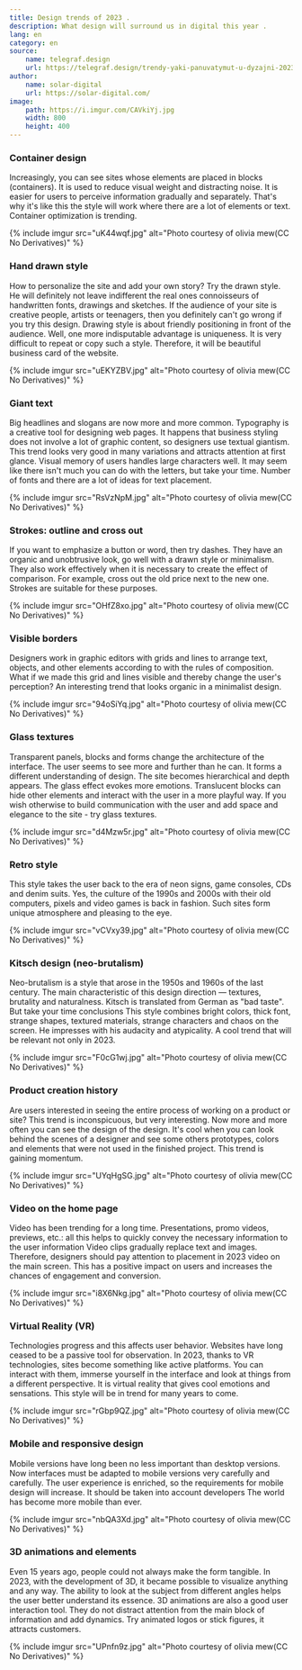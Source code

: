 ```yaml
---
title: Design trends of 2023 . 
description: What design will surround us in digital this year .
lang: en
category: en
source:
    name: telegraf.design
    url: https://telegraf.design/trendy-yaki-panuvatymut-u-dyzajni-2023-roku/
author:
    name: solar-digital
    url: https://solar-digital.com/
image:
    path: https://i.imgur.com/CAVkiYj.jpg
    width: 800
    height: 400
---
```


### Container design

Increasingly, you can see sites whose elements are placed in blocks (containers). It is used to reduce
visual weight and distracting noise. It is easier for users to perceive information gradually and separately. That's why it's like this
the style will work where there are a lot of elements or text. Container optimization is trending.

{% include imgur src="uK44wqf.jpg" alt="Photo courtesy of olivia mew(CC No Derivatives)" %}

### Hand drawn style

How to personalize the site and add your own story? Try the drawn style. He will definitely not leave indifferent the real ones
connoisseurs of handwritten fonts, drawings and sketches. If the audience of your site is creative people, artists or teenagers,
then you definitely can't go wrong if you try this design. Drawing style is about friendly positioning in front of the audience.
Well, one more indisputable advantage is uniqueness. It is very difficult to repeat or copy such a style. Therefore, it will be beautiful
business card of the website.

{% include imgur src="uEKYZBV.jpg" alt="Photo courtesy of olivia mew(CC No Derivatives)" %}

### Giant text

Big headlines and slogans are now more and more common. Typography is a creative tool for designing web pages.
It happens that business styling does not involve a lot of graphic content, so designers use textual giantism.
This trend looks very good in many variations and attracts attention at first glance. Visual memory of users
handles large characters well. It may seem like there isn't much you can do with the letters, but take your time. Number of fonts
and there are a lot of ideas for text placement.

{% include imgur src="RsVzNpM.jpg" alt="Photo courtesy of olivia mew(CC No Derivatives)" %}

### Strokes: outline and cross out

If you want to emphasize a button or word, then try dashes. They have an organic and unobtrusive look,
go well with a drawn style or minimalism. They also work effectively when it is necessary to create the effect of comparison.
For example, cross out the old price next to the new one. Strokes are suitable for these purposes.

{% include imgur src="OHfZ8xo.jpg" alt="Photo courtesy of olivia mew(CC No Derivatives)" %}

### Visible borders

Designers work in graphic editors with grids and lines to arrange text, objects, and other elements according to
with the rules of composition. What if we made this grid and lines visible and thereby change the user's perception?
An interesting trend that looks organic in a minimalist design.

{% include imgur src="94oSiYq.jpg" alt="Photo courtesy of olivia mew(CC No Derivatives)" %}

### Glass textures

Transparent panels, blocks and forms change the architecture of the interface. The user seems to see more and further 
than he can. It forms a different understanding of design. The site becomes hierarchical and depth appears. The glass 
effect evokes more emotions. Translucent blocks can hide other elements and interact with the user in a more playful way. 
If you wish otherwise to build communication with the user and add space and elegance to the site - try glass textures.

{% include imgur src="d4Mzw5r.jpg" alt="Photo courtesy of olivia mew(CC No Derivatives)" %}

### Retro style

This style takes the user back to the era of neon signs, game consoles, CDs and denim suits.
Yes, the culture of the 1990s and 2000s with their old computers, pixels and video games is back in fashion. Such sites form
unique atmosphere and pleasing to the eye.

{% include imgur src="vCVxy39.jpg" alt="Photo courtesy of olivia mew(CC No Derivatives)" %}

### Kitsch design (neo-brutalism)

Neo-brutalism is a style that arose in the 1950s and 1960s of the last century. The main characteristic of this
design direction — textures, brutality and naturalness. Kitsch is translated from German as "bad taste". But take your time
conclusions This style combines bright colors, thick font, strange shapes, textured materials, strange
characters and chaos on the screen. He impresses with his audacity and atypicality. 
A cool trend that will be relevant not only in 2023.

{% include imgur src="F0cG1wj.jpg" alt="Photo courtesy of olivia mew(CC No Derivatives)" %}

### Product creation history

Are users interested in seeing the entire process of working on a product or site? This trend is inconspicuous, but very 
interesting. Now more and more often you can see the design of the design. It's cool when you can look behind the scenes 
of a designer and see some others prototypes, colors and elements that were not used in the finished project. This trend 
is gaining momentum.

{% include imgur src="UYqHgSG.jpg" alt="Photo courtesy of olivia mew(CC No Derivatives)" %}

### Video on the home page

Video has been trending for a long time. Presentations, promo videos, previews, etc.: all this helps to quickly convey the 
necessary information to the user information Video clips gradually replace text and images. Therefore, designers should 
pay attention to placement in 2023 video on the main screen. This has a positive impact on users and increases the chances 
of engagement and conversion.

{% include imgur src="i8X6Nkg.jpg" alt="Photo courtesy of olivia mew(CC No Derivatives)" %}

### Virtual Reality (VR)

Technologies progress and this affects user behavior. Websites have long ceased to be a passive tool for
observation. In 2023, thanks to VR technologies, sites become something like active platforms. You can interact with them,
immerse yourself in the interface and look at things from a different perspective. It is virtual reality that gives cool 
emotions and sensations. This style will be in trend for many years to come.

{% include imgur src="rGbp9QZ.jpg" alt="Photo courtesy of olivia mew(CC No Derivatives)" %}

### Mobile and responsive design

Mobile versions have long been no less important than desktop versions. Now interfaces must be adapted to mobile versions 
very carefully and carefully. The user experience is enriched, so the requirements for mobile design will increase. 
It should be taken into account developers The world has become more mobile than ever.

{% include imgur src="nbQA3Xd.jpg" alt="Photo courtesy of olivia mew(CC No Derivatives)" %}

### 3D animations and elements

Even 15 years ago, people could not always make the form tangible. In 2023, with the development of 3D, it became possible 
to visualize anything and any way. The ability to look at the subject from different angles helps the user better 
understand its essence. 3D animations are also a good user interaction tool. They do not distract attention from the main 
block of information and add dynamics. Try animated logos or stick figures, it attracts customers.

{% include imgur src="UPnfn9z.jpg" alt="Photo courtesy of olivia mew(CC No Derivatives)" %}